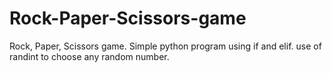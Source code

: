 # Rock-Paper-Scissors-game
Rock, Paper, Scissors game. Simple python program using if and elif. use of randint to choose any random number.
